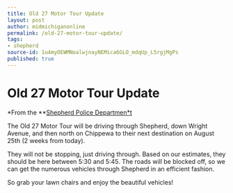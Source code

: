 ```yaml
---
title: Old 27 Motor Tour Update
layout: post
author: midmichiganonline
permalink: /old-27-motor-tour-update/
tags:
- shepherd
source-id: 1u4myOEWMNoalwjnayNEMica6GLO_mdqUp_L5rgjMgPs
published: true
---
```

# Old 27 Motor Tour Update

*From the **[Shepherd Police Departmen*t](https://www.facebook.com/Shepherd-Police-Department-205632619455314/?fref=nf)

The Old 27 Motor Tour will be driving through Shepherd, down Wright Avenue, and then north on Chippewa to their next destination on August 25th (2 weeks from today).

They will not be stopping, just driving through. Based on our estimates, they should be here between 5:30 and 5:45. The roads will be blocked off, so we can get the numerous vehicles through Shepherd in an efficient fashion.

So grab your lawn chairs and enjoy the beautiful vehicles!

